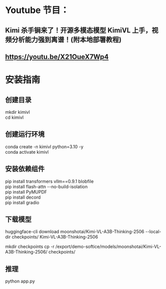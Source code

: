 # Youtube 节目：
## Kimi 杀手锏来了！开源多模态模型 KimiVL 上手，视频分析能力强到离谱！(附本地部署教程)
## https://youtu.be/X21OueX7Wp4

# 安装指南
## 创建目录
mkdir kimivl  
cd kimivl  

## 创建运行环境
conda create -n kimivl python=3.10 -y  
conda activate kimivl  

## 安装依赖组件
pip install transformers  vllm==0.9.1 blobfile  
pip install flash-attn --no-build-isolation  
pip install PyMUPDF  
pip install decord  
pip install gradio  

## 下载模型
huggingface-cli download moonshotai/Kimi-VL-A3B-Thinking-2506 --local-dir checkpoints/  Kimi-VL-A3B-Thinking-2506  

mkdir checkpoints
cp -r /export/demo-softice/models/moonshotai/Kimi-VL-A3B-Thinking-2506/ checkpoints/  

## 推理
python app.py  




  












 
















